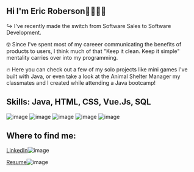 ## Hi I'm Eric Roberson👋👨🏼‍💻

<!--
**Erob711/Erob711** is a ✨ _special_ ✨ repository because its `README.md` (this file) appears on your GitHub profile.

Here are some ideas to get you started:

- 🔭 I’m currently working on ...
- 🌱 I’m currently learning ...
- 👯 I’m looking to collaborate on ...
- 🤔 I’m looking for help with ...
- 💬 Ask me about ...
- 📫 How to reach me: ...
- 😄 Pronouns: ...
- ⚡ Fun fact: ...
-->

↪️ I've recently made the switch from Software Sales to Software Development.

🤓 Since I've spent most of my careeer communicating the benefits of products to users, I think much of that "Keep it clean. Keep it simple" mentality carries over into my programming.

🔥 Here you can check out a few of my solo projects like mini games I've built with Java, or even take a look at the Animal Shelter Manager my classmates and I created while attending a Java bootcamp!



## Skills: Java, HTML, CSS, Vue.Js, SQL


![image](https://user-images.githubusercontent.com/109642366/234398770-d6662b5f-afa0-45d2-81b1-580ec2414cea.png)
![image](https://www.w3.org/html/logo/downloads/HTML5_Logo_64.png)
![image](https://user-images.githubusercontent.com/109642366/234398969-4d55c385-199f-494a-8cd5-36b5143ea65f.png)
![image](https://user-images.githubusercontent.com/109642366/234398423-76f96b30-c1b7-462f-a498-30578cd11062.png)
![image](https://user-images.githubusercontent.com/109642366/234398667-011a0b3c-c1df-42d2-a6f2-4ad8cecabd8a.png)




## Where to find me:

[LinkedIn](https://www.linkedin.com/in/ericmroberson/)![image](https://user-images.githubusercontent.com/109642366/234399369-b1a9229c-d898-473f-9518-3ebbac7df177.png)

[Resume](https://docs.google.com/document/d/1B7d0Gq0A3BOmuXz7xFRAtzXGqjS0ttVK1kkQ3rIvCH8/edit?usp=sharing)![image](https://user-images.githubusercontent.com/109642366/234399601-e2173b20-cf2c-4cea-b6d4-b2d3cb92f6cb.png)





